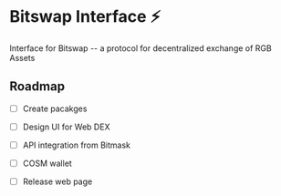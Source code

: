 # Bitswap Interface ⚡

Interface for Bitswap -- a protocol for decentralized exchange of RGB Assets

## Roadmap

- [ ] Create pacakges
- [ ] Design UI for Web DEX
- [ ] API integration from Bitmask
- [ ] COSM wallet
- [ ] Release web page


